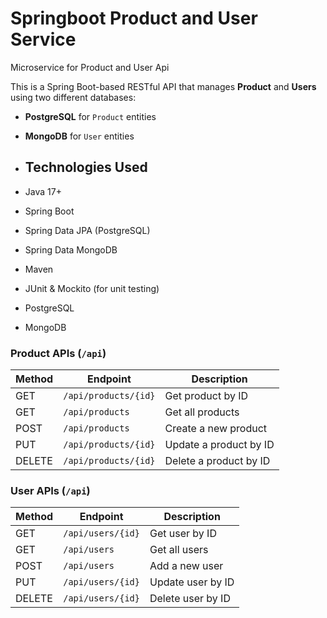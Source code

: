 # Springboot Product and User Service
Microservice for Product and User Api

This is a Spring Boot-based RESTful API that manages **Product** and **Users** using two different databases:
- **PostgreSQL** for `Product` entities
- **MongoDB** for `User` entities

- ## Technologies Used
- Java 17+
- Spring Boot
- Spring Data JPA (PostgreSQL)
- Spring Data MongoDB
- Maven
- JUnit & Mockito (for unit testing)
- PostgreSQL
- MongoDB


### Product APIs (`/api`)
| Method | Endpoint           | Description                |
|--------|--------------------|----------------------------|
| GET    | `/api/products/{id}`| Get product by ID          |
| GET    | `/api/products`    | Get all products           |
| POST   | `/api/products`    | Create a new product       |
| PUT    | `/api/products/{id}` | Update a product by ID     |
| DELETE | `/api/products/{id}` | Delete a product by ID     |




### User APIs (`/api`)
| Method | Endpoint             | Description             |
|--------|----------------------|-------------------------|
| GET    | `/api/users/{id}`    | Get user by ID          |
| GET    | `/api/users`         | Get all users           |
| POST   | `/api/users`         | Add a new user          |
| PUT    | `/api/users/{id}`    | Update user by ID       |
| DELETE | `/api/users/{id}`    | Delete user by ID       |
